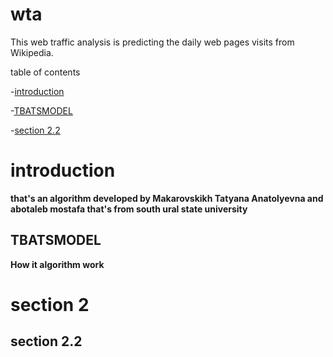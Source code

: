 # wta
This web traffic analysis is predicting the daily web pages visits from Wikipedia.


table of contents 

-[introduction](#introduction)

 -[TBATSMODEL](#TBATSMODEL)

  -[section 2.2](#section-2.2)

# introduction 
**that's an algorithm developed by Makarovskikh Tatyana Anatolyevna and abotaleb mostafa that's from south ural state university**

## TBATSMODEL 
**How it algorithm work**



# section 2
## section 2.2